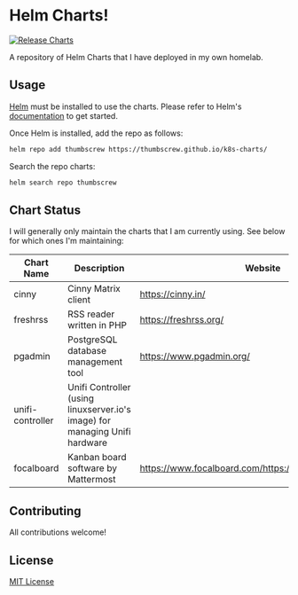 # Helm Charts!

[![Release Charts](https://github.com/Thumbscrew/k8s-charts/actions/workflows/chart-releaser.yaml/badge.svg)](https://github.com/Thumbscrew/k8s-charts/actions/workflows/chart-releaser.yaml)

A repository of Helm Charts that I have deployed in my own homelab.

##  Usage

[Helm](https://helm.sh) must be installed to use the charts.
Please refer to Helm's [documentation](https://helm.sh/docs/) to get started.

Once Helm is installed, add the repo as follows:

```bash
helm repo add thumbscrew https://thumbscrew.github.io/k8s-charts/
```

Search the repo charts:

```bash
helm search repo thumbscrew
```

## Chart Status

I will generally only maintain the charts that I am currently using. See below for which ones I'm maintaining:

|Chart Name|Description|Website|Maintained|
|----------|-----------|-------|----------|
|cinny|Cinny Matrix client|https://cinny.in/|Yes|
|freshrss|RSS reader written in PHP|https://freshrss.org/|Yes|
|pgadmin|PostgreSQL database management tool|https://www.pgadmin.org/|Yes|
|unifi-controller|Unifi Controller (using linuxserver.io's image) for managing Unifi hardware||Yes|
|focalboard|Kanban board software by Mattermost|https://www.focalboard.com/https://www.focalboard.com/|Yes|

## Contributing

All contributions welcome!

## License

[MIT License](LICENSE)
